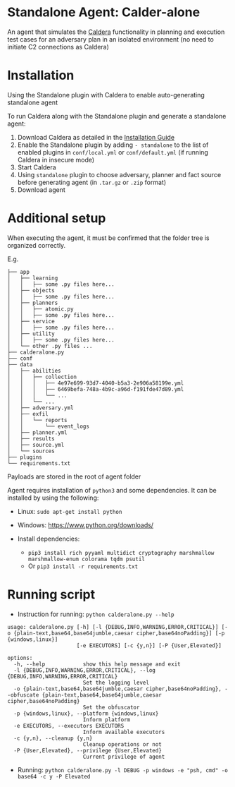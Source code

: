 # Standalone Agent: Calder-alone

An agent that simulates the [Caldera](https://github.com/mitre/caldera) functionality in planning and execution 
test cases for an adversary plan in an isolated environment (no need to initiate C2 connections as Caldera)

# Installation

Using the Standalone plugin with Caldera to enable auto-generating standalone agent 

To run Caldera along with the Standalone plugin and generate a standalone agent:
1. Download Caldera as detailed in the [Installation Guide](https://github.com/mitre/Caldera)
2. Enable the Standalone plugin by adding `- standalone` to the list of enabled plugins in `conf/local.yml` or `conf/default.yml` (if running Caldera in insecure mode)
3. Start Caldera 
4. Using `standalone` plugin to choose adversary, planner and fact source before generating agent (in `.tar.gz` or `.zip` format)
5. Download agent

# Additional setup
When executing the agent, it must be confirmed that the folder tree is organized correctly. 

E.g.
```
├── app
│   ├── learning
│   │   ├── some .py files here...
│   ├── objects
│   │   ├── some .py files here...
│   ├── planners
│   │   ├── atomic.py 
│   │   ├── some .py files here...
│   ├── service
│   │   ├── some .py files here...
│   ├── utility
│   │   ├── some .py files here...
│   └── other .py files ...
├── calderalone.py
├── conf
├── data
│   ├── abilities
│   │   ├── collection
│   │   │   ├── 4e97e699-93d7-4040-b5a3-2e906a58199e.yml
│   │   │   ├── 6469befa-748a-4b9c-a96d-f191fde47d89.yml
│   │   │   └── ...
│   │   └── ...
│   ├── adversary.yml
│   ├── exfil
│   │   └── reports
│   │       └── event_logs
│   ├── planner.yml
│   ├── results
│   ├── source.yml
│   └── sources
├── plugins
└── requirements.txt
```
Payloads are stored in the root of agent folder

Agent requires installation of `python3` and some dependencies. It can be installed by using the following:

- Linux: `sudo apt-get install python`
- Windows: https://www.python.org/downloads/

- Install dependencies:
  + `pip3 install rich pyyaml multidict cryptography marshmallow marshmallow-enum colorama tqdm psutil`
  + Or `pip3 install -r requirements.txt`

# Running script

- Instruction for running: `python calderalone.py --help`
```
usage: calderalone.py [-h] [-l {DEBUG,INFO,WARNING,ERROR,CRITICAL}] [-o {plain-text,base64,base64jumble,caesar cipher,base64noPadding}] [-p {windows,linux}]
                      [-e EXECUTORS] [-c {y,n}] [-P {User,Elevated}]
                      
options:
  -h, --help            show this help message and exit
  -l {DEBUG,INFO,WARNING,ERROR,CRITICAL}, --log {DEBUG,INFO,WARNING,ERROR,CRITICAL}
                        Set the logging level
  -o {plain-text,base64,base64jumble,caesar cipher,base64noPadding}, --obfuscate {plain-text,base64,base64jumble,caesar cipher,base64noPadding}
                        Set the obfuscator
  -p {windows,linux}, --platform {windows,linux}
                        Inform platform
  -e EXECUTORS, --executors EXECUTORS
                        Inform available executors
  -c {y,n}, --cleanup {y,n}
                        Cleanup operations or not
  -P {User,Elevated}, --privilege {User,Elevated}
                        Current privilege of agent

```
- Running: `python calderalone.py -l DEBUG -p windows -e "psh, cmd" -o base64 -c y -P Elevated`